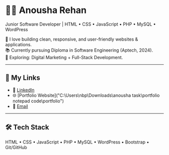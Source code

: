 # 👩‍💻 Anousha Rehan
Junior Software Developer | HTML • CSS • JavaScript • PHP • MySQL • WordPress

🌟 I love building clean, responsive, and user-friendly websites & applications.  
📚 Currently pursuing Diploma in Software Engineering (Aptech, 2024).  
🚀 Exploring: Digital Marketing + Full-Stack Development.

---

## 🔗 My Links
- 💼 [LinkedIn](https://www.linkedin.com/in/anousha-rehan-942456376)  
- 🌐 [Portfolio Website]("C:\Users\nbp\Downloads\anousha task\portfolio notepad code\portfolio")  
- 📧 [Email](mailto:anousharehan206@gmail.com)  

---

## 🛠️ Tech Stack
HTML • CSS • JavaScript • PHP • MySQL • WordPress • Bootstrap • Git/GitHub
